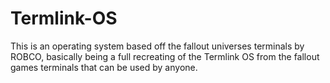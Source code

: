 # Termlink-OS
This is an operating system based off the fallout universes terminals by ROBCO, basically being a full recreating of the Termlink OS from the fallout games terminals that can be used by anyone.
